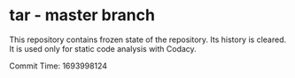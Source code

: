 # tar - master branch

This repository contains frozen state of the repository.
Its history is cleared. It is used only for static code
analysis with Codacy.

Commit Time: 1693998124
